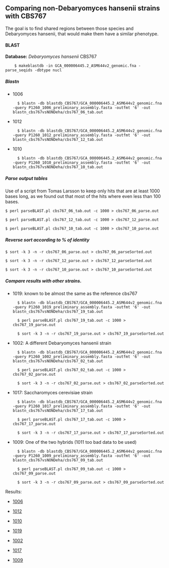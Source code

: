 ## Comparing non-Debaryomyces hansenii strains with CBS767

The goal is to find shared regions between those species and Debaryomyces hansenii, that would make them have a similar phenotype. 


#### BLAST

**Database:** *Debaryomyces hansenii* CBS767

        $ makeblastdb -in GCA_000006445.2_ASM644v2_genomic.fna -parse_seqids -dbtype nucl

##### Blastn

- 1006

		$ blastn -db blastdb_CBS767/GCA_000006445.2_ASM644v2_genomic.fna -query P1260_1006_preliminary_assembly.fasta -outfmt '6' -out blastn_cbs767vsNONDeha/cbs767_06_tab.out

- 1012

		$ blastn -db blastdb_CBS767/GCA_000006445.2_ASM644v2_genomic.fna -query P1260_1012_preliminary_assembly.fasta -outfmt '6' -out blastn_cbs767vsNONDeha/cbs767_12_tab.out

- 1010

		$ blastn -db blastdb_CBS767/GCA_000006445.2_ASM644v2_genomic.fna -query P1260_1010_preliminary_assembly.fasta -outfmt '6' -out blastn_cbs767vsNONDeha/cbs767_10_tab.out


##### Parse output tables

Use of a script from Tomas Larsson to keep only hits that are at least 1000 bases long, as we found out that most of the hits where even less than 100 bases.

	$ perl parseBLAST.pl cbs767_06_tab.out -c 1000 > cbs767_06_parse.out

	$ perl parseBLAST.pl cbs767_12_tab.out -c 1000 > cbs767_12_parse.out

	$ perl parseBLAST.pl cbs767_10_tab.out -c 1000 > cbs767_10_parse.out

##### Reverse sort according to % of identity

	$ sort -k 3 -n -r cbs767_06_parse.out > cbs767_06_parseSorted.out

	$ sort -k 3 -n -r cbs767_12_parse.out > cbs767_12_parseSorted.out

	$ sort -k 3 -n -r cbs767_10_parse.out > cbs767_10_parseSorted.out


##### Compare results with other strains.

- 1019: known to be almost the same as the reference cbs767 

		$ blastn -db blastdb_CBS767/GCA_000006445.2_ASM644v2_genomic.fna -query P1260_1019_preliminary_assembly.fasta -outfmt '6' -out blastn_cbs767vsNONDeha/cbs767_19_tab.out

		$ perl parseBLAST.pl cbs767_19_tab.out -c 1000 > cbs767_19_parse.out

		$ sort -k 3 -n -r cbs767_19_parse.out > cbs767_19_parseSorted.out

- 1002: A different Debaryomyces hansenii strain

		$ blastn -db blastdb_CBS767/GCA_000006445.2_ASM644v2_genomic.fna -query P1260_1002_preliminary_assembly.fasta -outfmt '6' -out blastn_cbs767vsNONDeha/cbs767_02_tab.out

		$ perl parseBLAST.pl cbs767_02_tab.out -c 1000 > cbs767_02_parse.out

		$ sort -k 3 -n -r cbs767_02_parse.out > cbs767_02_parseSorted.out

- 1017: Saccharomyces cerevisiae strain

		$ blastn -db blastdb_CBS767/GCA_000006445.2_ASM644v2_genomic.fna -query P1260_1017_preliminary_assembly.fasta -outfmt '6' -out blastn_cbs767vsNONDeha/cbs767_17_tab.out

		$ perl parseBLAST.pl cbs767_17_tab.out -c 1000 > cbs767_17_parse.out

		$ sort -k 3 -n -r cbs767_17_parse.out > cbs767_17_parseSorted.out

- 1009: One of the two hybrids (1011 too bad data to be used)

		$ blastn -db blastdb_CBS767/GCA_000006445.2_ASM644v2_genomic.fna -query P1260_1009_preliminary_assembly.fasta -outfmt '6' -out blastn_cbs767vsNONDeha/cbs767_09_tab.out

		$ perl parseBLAST.pl cbs767_09_tab.out -c 1000 > cbs767_09_parse.out

		$ sort -k 3 -n -r cbs767_09_parse.out > cbs767_09_parseSorted.out

Results:

- [1006](https://github.com/The-Bioinformatics-Group/Debaryomyces_hansenii/blob/master/Work_files/mahesh_assemblies_workfolder/Compare_weirdstrains_vs_cbs767/cbs767_06_parseSorted.out)

- [1012](https://github.com/The-Bioinformatics-Group/Debaryomyces_hansenii/blob/master/Work_files/mahesh_assemblies_workfolder/Compare_weirdstrains_vs_cbs767/cbs767_12_parseSorted.out)

- [1010](https://github.com/The-Bioinformatics-Group/Debaryomyces_hansenii/blob/master/Work_files/mahesh_assemblies_workfolder/Compare_weirdstrains_vs_cbs767/cbs767_10_parseSorted.out)

- [1019](https://github.com/The-Bioinformatics-Group/Debaryomyces_hansenii/blob/master/Work_files/mahesh_assemblies_workfolder/Compare_weirdstrains_vs_cbs767/cbs767_19_parseSorted.out)

- [1002](https://github.com/The-Bioinformatics-Group/Debaryomyces_hansenii/blob/master/Work_files/mahesh_assemblies_workfolder/Compare_weirdstrains_vs_cbs767/cbs767_02_parseSorted.out)

- [1017](https://github.com/The-Bioinformatics-Group/Debaryomyces_hansenii/blob/master/Work_files/mahesh_assemblies_workfolder/Compare_weirdstrains_vs_cbs767/cbs767_17_parseSorted.out)

- [1009](https://github.com/The-Bioinformatics-Group/Debaryomyces_hansenii/blob/master/Work_files/mahesh_assemblies_workfolder/Compare_weirdstrains_vs_cbs767/cbs767_09_parseSorted.out)

